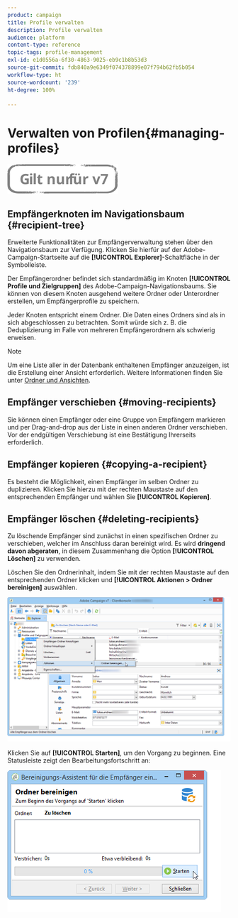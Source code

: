 ```yaml
---
product: campaign
title: Profile verwalten
description: Profile verwalten
audience: platform
content-type: reference
topic-tags: profile-management
exl-id: e1d0556a-6f30-4863-9025-eb9c1b8b53d3
source-git-commit: fdb840a9e6349f074378899e07f794b62fb5b054
workflow-type: ht
source-wordcount: '239'
ht-degree: 100%

---
```


# Verwalten von Profilen{#managing-profiles}

![](../../assets/v7-only.svg)

## Empfängerknoten im Navigationsbaum {#recipient-tree}

Erweiterte Funktionalitäten zur Empfängerverwaltung stehen über den Navigationsbaum zur Verfügung. Klicken Sie hierfür auf der Adobe-Campaign-Startseite auf die **[!UICONTROL Explorer]**-Schaltfläche in der Symbolleiste.

Der Empfängerordner befindet sich standardmäßig im Knoten **[!UICONTROL Profile und Zielgruppen]** des Adobe-Campaign-Navigationsbaums. Sie können von diesem Knoten ausgehend weitere Ordner oder Unterordner erstellen, um Empfängerprofile zu speichern.

Jeder Knoten entspricht einem Ordner. Die Daten eines Ordners sind als in sich abgeschlossen zu betrachten. Somit würde sich z. B. die Deduplizierung im Falle von mehreren Empfängerordnern als schwierig erweisen.

>[!NOTE]
>
>Um eine Liste aller in der Datenbank enthaltenen Empfänger anzuzeigen, ist die Erstellung einer Ansicht erforderlich. Weitere Informationen finden Sie unter [Ordner und Ansichten](../../platform/using/access-management-folders.md).

## Empfänger verschieben   {#moving-recipients}

Sie können einen Empfänger oder eine Gruppe von Empfängern markieren und per Drag-and-drop aus der Liste in einen anderen Ordner verschieben. Vor der endgültigen Verschiebung ist eine Bestätigung Ihrerseits erforderlich.

## Empfänger kopieren {#copying-a-recipient}

Es besteht die Möglichkeit, einen Empfänger im selben Ordner zu duplizieren. Klicken Sie hierzu mit der rechten Maustaste auf den entsprechenden Empfänger und wählen Sie **[!UICONTROL Kopieren]**.

## Empfänger löschen {#deleting-recipients}

Zu löschende Empfänger sind zunächst in einen spezifischen Ordner zu verschieben, welcher im Anschluss daran bereinigt wird. Es wird **dringend davon abgeraten**, in diesem Zusammenhang die Option **[!UICONTROL Löschen]** zu verwenden.

Löschen Sie den Ordnerinhalt, indem Sie mit der rechten Maustaste auf den entsprechenden Ordner klicken und **[!UICONTROL Aktionen > Ordner bereinigen]** auswählen.

![](assets/s_ncs_user_purge_folder.png)

Klicken Sie auf **[!UICONTROL Starten]**, um den Vorgang zu beginnen. Eine Statusleiste zeigt den Bearbeitungsfortschritt an:

![](assets/s_ncs_user_purge_folder_start.png)
